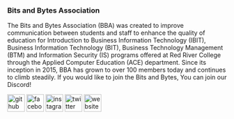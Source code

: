 ### Bits and Bytes Association
The Bits and Bytes Association (BBA) was created to improve communication between students and staff to enhance the quality of education for Introduction to Business Information Technology (IBIT), Business Information Technology (BIT), Business Technology Management (BTM) and Information Security (IS) programs offered at Red River College through the Applied Computer Education (ACE) department. Since its inception in 2015, BBA has grown to over 100 members today and continues to climb steadily. If you would like to join the Bits and Bytes, You can join our Discord!



[<img src='https://cdn.jsdelivr.net/npm/simple-icons@3.0.1/icons/github.svg' alt='github' height='40'>](https://github.com/https://github.com/bits-and-bytes-association)  [<img src='https://cdn.jsdelivr.net/npm/simple-icons@3.0.1/icons/facebook.svg' alt='facebook' height='40'>](https://www.facebook.com/https://www.facebook.com/groups/865544533563505)  [<img src='https://cdn.jsdelivr.net/npm/simple-icons@3.0.1/icons/instagram.svg' alt='instagram' height='40'>](https://www.instagram.com/https://www.instagram.com/rrcbba//)  [<img src='https://cdn.jsdelivr.net/npm/simple-icons@3.0.1/icons/twitter.svg' alt='twitter' height='40'>](https://twitter.com/https://twitter.com/rrcbba)  [<img src='https://cdn.jsdelivr.net/npm/simple-icons@3.0.1/icons/icloud.svg' alt='website' height='40'>](http://bitsandbytesassociation.ca/)  
